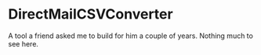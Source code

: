 # DirectMailCSVConverter

A tool a friend asked me to build for him a couple of years.
Nothing much to see here. 
